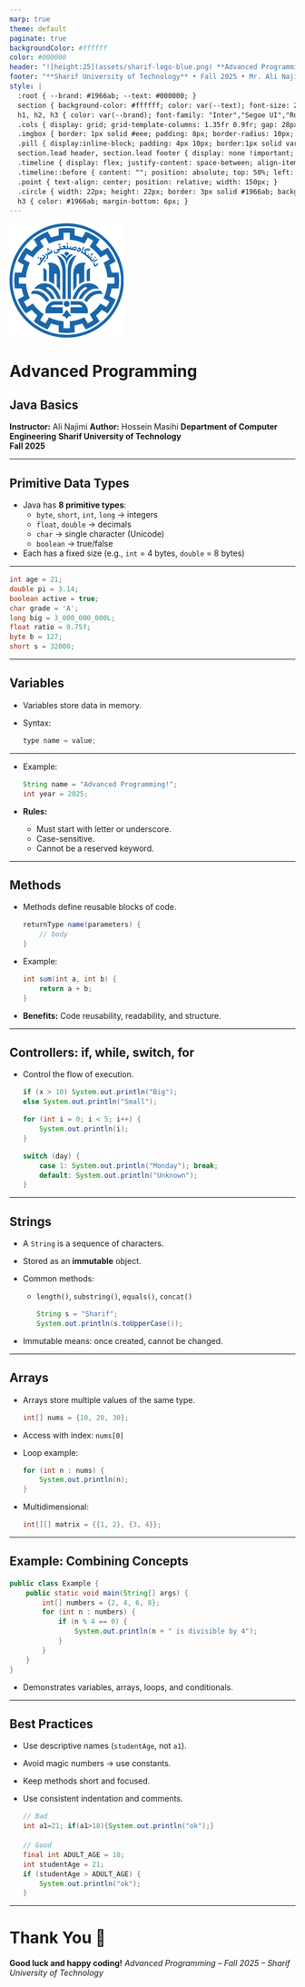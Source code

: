 ```yaml
---
marp: true
theme: default
paginate: true
backgroundColor: #ffffff
color: #000000
header: "![height:25](assets/sharif-logo-blue.png) **Advanced Programming (AP) — Java Introduction**"
footer: "**Sharif University of Technology** • Fall 2025 • Mr. Ali Najimi • Hossein Masihi"
style: |
  :root { --brand: #1966ab; --text: #000000; }
  section { background-color: #ffffff; color: var(--text); font-size: 28px; font-family: "Inter","Segoe UI","Roboto","Helvetica Neue",Arial,sans-serif; }
  h1, h2, h3 { color: var(--brand); font-family: "Inter","Segoe UI","Roboto","Helvetica Neue",Arial,sans-serif; }
  .cols { display: grid; grid-template-columns: 1.35fr 0.9fr; gap: 28px; align-items: start; }
  .imgbox { border: 1px solid #eee; padding: 8px; border-radius: 10px; }
  .pill { display:inline-block; padding: 4px 10px; border:1px solid var(--brand); border-radius:999px; color: var(--brand); font-size:20px; }
  section.lead header, section.lead footer { display: none !important; }
  .timeline { display: flex; justify-content: space-between; align-items: center; margin-top: 60px; position: relative; }
  .timeline::before { content: ""; position: absolute; top: 50%; left: 0; width: 100%; height: 4px; background: #1966ab; }
  .point { text-align: center; position: relative; width: 150px; }
  .circle { width: 22px; height: 22px; border: 3px solid #1966ab; background: #fff; border-radius: 50%; margin: 0 auto 10px; }
  h3 { color: #1966ab; margin-bottom: 6px; }
---
```

<!-- _class: lead -->

![bg right:30% 90%](./assets/sharif-logo-blue.png)

# Advanced Programming
## Java Basics

**Instructor:** Ali Najimi
**Author:** Hossein Masihi
**Department of Computer Engineering**
**Sharif University of Technology**  
**Fall 2025**

---

## Primitive Data Types

* Java has **8 primitive types**:
  * `byte`, `short`, `int`, `long` → integers  
  * `float`, `double` → decimals  
  * `char` → single character (Unicode)  
  * `boolean` → true/false
* Each has a fixed size (e.g., `int` = 4 bytes, `double` = 8 bytes)
---
```java
int age = 21;
double pi = 3.14;
boolean active = true;
char grade = 'A';
long big = 3_000_000_000L;
float ratio = 0.75f;
byte b = 127;
short s = 32000;
```

---

## Variables

* Variables store data in memory.
* Syntax:

    ```java
    type name = value;
    ```
---
* Example:

    ```java
    String name = "Advanced Programming!";
    int year = 2025;
    ```

* **Rules:**

  * Must start with letter or underscore.
  * Case-sensitive.
  * Cannot be a reserved keyword.

---

## Methods

* Methods define reusable blocks of code.

    ```java
    returnType name(parameters) {
        // body
    }
    ```

* Example:

    ```java
    int sum(int a, int b) {
        return a + b;
    }
    ```

* **Benefits:** Code reusability, readability, and structure.

---

## Controllers: if, while, switch, for

* Control the flow of execution.

    ```java
    if (x > 10) System.out.println("Big");
    else System.out.println("Small");
    ```

    ```java
    for (int i = 0; i < 5; i++) {
        System.out.println(i);
    }
    ```

    ```java
    switch (day) {
        case 1: System.out.println("Monday"); break;
        default: System.out.println("Unknown");
    }
    ```

---

## Strings

* A `String` is a sequence of characters.
* Stored as an **immutable** object.
* Common methods:

  * `length()`, `substring()`, `equals()`, `concat()`

    ```java
    String s = "Sharif";
    System.out.println(s.toUpperCase());
    ```

* Immutable means: once created, cannot be changed.

---

## Arrays

* Arrays store multiple values of the same type.

    ```java
    int[] nums = {10, 20, 30};
    ```

* Access with index: `nums[0]`
* Loop example:

    ```java
    for (int n : nums) {
        System.out.println(n);
    }
    ```

* Multidimensional:

    ```java
    int[][] matrix = {{1, 2}, {3, 4}};
    ```

---

## Example: Combining Concepts

```java
public class Example {
    public static void main(String[] args) {
        int[] numbers = {2, 4, 6, 8};
        for (int n : numbers) {
            if (n % 4 == 0) {
                System.out.println(n + " is divisible by 4");
            }
        }
    }
}
```

* Demonstrates variables, arrays, loops, and conditionals.

---

## Best Practices

* Use descriptive names (`studentAge`, not `a1`).
* Avoid magic numbers → use constants.
* Keep methods short and focused.
* Use consistent indentation and comments.

    ```java
    // Bad
    int a1=21; if(a1>18){System.out.println("ok");}

    // Good
    final int ADULT_AGE = 18;
    int studentAge = 21;
    if (studentAge > ADULT_AGE) {
        System.out.println("ok");
    }
    ```

---

# Thank You 🙌

**Good luck and happy coding!**
*Advanced Programming – Fall 2025 – Sharif University of Technology*